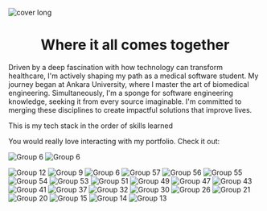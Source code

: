 ![cover long](https://github.com/augusta-dev/augusta-dev/assets/109660213/5144a3e2-ef6d-42d6-899a-60cb0179379c)
<h1 align='center'>Where it all comes together</h1>
<p>Driven by a deep fascination with how technology can transform healthcare, I'm actively shaping my path as a medical software student. My journey began at Ankara University, where I master the art of biomedical engineering. Simultaneously, I'm a sponge for software engineering knowledge, seeking it from every source imaginable. I'm committed to merging these disciplines to create impactful solutions that improve lives.</p>
This is my tech stack in the order of skills learned

You would really love interacting with my portfolio. Check it out: 


![Group 6](https://github.com/augusta-dev/augusta-dev/assets/109660213/7a8b14c9-6b4d-45a9-894a-faf567182711)
![Group 6](https://github.com/augusta-dev/augusta-dev/assets/109660213/7138903e-efdc-4316-815f-f4141cd6bb51)


![Group 12](https://github.com/augusta-dev/augusta-dev/assets/109660213/844bdf21-9770-4a4d-9825-a73de114a821)
![Group 9](https://github.com/augusta-dev/augusta-dev/assets/109660213/eb9ac4e7-d611-404a-ac52-6e54af49d640)
![Group 6](https://github.com/augusta-dev/augusta-dev/assets/109660213/aff87865-9d7c-4f12-9b51-8447dfed1b88)
![Group 57](https://github.com/augusta-dev/augusta-dev/assets/109660213/841f8219-25f0-4073-9fb4-2b942dffb185)
![Group 56](https://github.com/augusta-dev/augusta-dev/assets/109660213/dcbde825-43d5-4af6-8bc3-f8a7ef76fd17)
![Group 55](https://github.com/augusta-dev/augusta-dev/assets/109660213/99efa9bb-4b73-4494-aa5d-cbc0da799899)
![Group 54](https://github.com/augusta-dev/augusta-dev/assets/109660213/0e3da3b7-9094-4447-be7e-5ea622b485b3)
![Group 53](https://github.com/augusta-dev/augusta-dev/assets/109660213/65ff5b51-5c9c-4ce1-8766-ff8e162f3e0f)
![Group 51](https://github.com/augusta-dev/augusta-dev/assets/109660213/f9f873c8-9160-41c9-89b6-33ddb4dcfcf5)
![Group 49](https://github.com/augusta-dev/augusta-dev/assets/109660213/77366a37-cd2a-445c-8cb9-0960826a0ee1)
![Group 47](https://github.com/augusta-dev/augusta-dev/assets/109660213/9148251b-d0d5-4971-8e1d-1dc741fc9fcf)
![Group 43](https://github.com/augusta-dev/augusta-dev/assets/109660213/36db8c3f-85b9-4ad3-b38a-5c51670e383f)
![Group 41](https://github.com/augusta-dev/augusta-dev/assets/109660213/7e3e063d-2488-496a-b7d8-a913e1382656)
![Group 37](https://github.com/augusta-dev/augusta-dev/assets/109660213/3f9361fd-7295-4f39-8c9a-52093caab122)
![Group 32](https://github.com/augusta-dev/augusta-dev/assets/109660213/9e5f8844-5e72-493d-9786-2335a247f943)
![Group 30](https://github.com/augusta-dev/augusta-dev/assets/109660213/66ea9b2d-d6a6-4fdf-b9a6-39b22c7004bb)
![Group 26](https://github.com/augusta-dev/augusta-dev/assets/109660213/ec73f781-7505-4cd6-9903-3564759b68c3)
![Group 21](https://github.com/augusta-dev/augusta-dev/assets/109660213/74a5f253-ced6-4f5f-9733-1f3e5db10ebb)
![Group 20](https://github.com/augusta-dev/augusta-dev/assets/109660213/2dd8e1f2-da28-453d-9189-bc688bb7d7e2)
![Group 15](https://github.com/augusta-dev/augusta-dev/assets/109660213/db8cbbfe-e3ae-4de5-ba5d-3906dd7a3576)
![Group 14](https://github.com/augusta-dev/augusta-dev/assets/109660213/cf18523b-e41f-46df-af59-ee324b2d7e41)
![Group 13](https://github.com/augusta-dev/augusta-dev/assets/109660213/62a05ac8-755b-47a7-9d00-5d164da3c15c)

